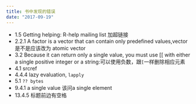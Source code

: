 ```yaml
---
title: 书中发现的错误
date: "2017-09-19"
---
```



* 1.5 Getting helping: R-help mailing list 加超链接
* 2.2.1  A factor is a vector that can contain only predefined values,vector 是不是应该改为 atomic vector
* 3.2 Because it can return only a single value, you must use [[ with either a single positive integer or a string:可以使用负数，跟`[`一样删除相应元素
* 4.1 srcref
* 4.4.4 lazy evaluation, `lapply`
* 5.1 `?? bytes`
* 9.4.1 a single value 该问a single element
* 13.4.5 标题前边有空格


